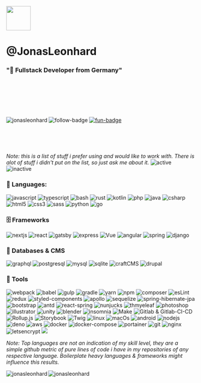 <p algin="left">
    <img align="center" src="https://media.giphy.com/media/xUOrw01a1gy7BUwq40/giphy.gif" width="65px">
    <h1 align="left">@JonasLeonhard</h1>
    <h3 align="left">"🐲 Fullstack Developer from Germany"</h3>
</p>

<br>
<br>
<br>
<br>
<br>

<p align="left"> 
  <img src="https://komarev.com/ghpvc/?username=jonasleonhard&label=Profile%20views&color=0e75b6&style=flat" alt="jonasleonhard" /> 
  <img src="https://img.shields.io/github/followers/JonasLeonhard?label=follow&style=social)](https://github.com/JonasLeonhard" alt="follow-badge" />
  <a href="https://jonasleonhard.de/" target="_blank"><img src="https://img.shields.io/badge/Visit-Jonasleonhard.de-green" alt="fun-badge" /></a>
</p>


<br>
<br>
<br>

*Note: this is a list of stuff i prefer using and would like to work with. There is alot of stuff i didn't put on the list, so just ask me about it.*
<img src="https://shields.io/badge/-active-gray?style=flat-square&logo=s" alt="active" /> 
<img src="https://shields.io/badge/-inactive-inactive?style=flat-square&logo=s" alt="inactive" /> 

<h3 align="left">
  💾 Languages:
</h3>
<p>
      <img src="https://shields.io/badge/-javascript-gray?style=flat-square&logo=javascript" alt="javascript" /> 
      <img src="https://shields.io/badge/-typescript-gray?style=flat-square&logo=typescript" alt="typescript"/> 
      <img src="https://shields.io/badge/-bash-gray?style=flat-square&logo=gnu-bash" alt="bash"/> 
      <img src="https://shields.io/badge/-rust-gray?style=flat-square&logo=rust" alt="rust" /> 
      <img src="https://shields.io/badge/-kotlin-gray?style=flat-square&logo=kotlin" alt="kotlin"/> 
      <img src="https://shields.io/badge/-php-gray?style=flat-square&logo=php" alt="php" /> 
      <img src="https://shields.io/badge/-java-inactive?style=flat-square&logo=spring" alt="java" /> 
      <img src="https://shields.io/badge/-c%20sharp-inactive?style=flat-square&logo=c-sharp" alt="csharp"/> 
      <img src="https://shields.io/badge/-html5-gray?style=flat-square&logo=html5" alt="html5" /> 
      <img src="https://shields.io/badge/-css3-gray?style=flat-square&logo=css3" alt="css3" /> 
      <img src="https://shields.io/badge/-sass-gray?style=flat-square&logo=sass" alt="sass"/> 
      <img src="https://shields.io/badge/-python-inactive?style=flat-square&logo=python" alt="python"/> 
      <img src="https://shields.io/badge/-go-inactive?style=flat-square&logo=go" alt="go"/> 
</p>

<h3 align="left">
  🗄️ Frameworks
</h3>
<p align="left">
      <img src="https://shields.io/badge/-next.js-gray?style=flat-square&logo=next.js" alt="nextjs" /> 
      <img src="https://shields.io/badge/-react-gray?style=flat-square&logo=react" alt="react" /> 
      <img src="https://shields.io/badge/-gatsby-inactive?style=flat-square&logo=gatsby" alt="gatsby" /> 
      <img src="https://shields.io/badge/-express-gray?style=flat-square&logo=express" alt="express" /> 
      <img src="https://shields.io/badge/-vue-gray?style=flat-square&logo=vue.js" alt="Vue" /> 
      <img src="https://shields.io/badge/-vue-inactive?style=flat-square&logo=angular" alt="angular" /> 
      <img src="https://shields.io/badge/-spring-inactive?style=flat-square&logo=spring" alt="spring" /> 
      <img src="https://shields.io/badge/-django-inactive?style=flat-square&logo=django" alt="django" /> 
</p>

<h3>
  📄 Databases & CMS
</h3>
<p align="left">
      <img src="https://shields.io/badge/-graphql-gray?style=flat-square&logo=graphql" alt="graphql" /> 
      <img src="https://shields.io/badge/-postgresql-gray?style=flat-square&logo=postgresql" alt="postgresql" /> 
      <img src="https://shields.io/badge/-mysql-gray?style=flat-square&logo=mysql" alt="mysql" /> 
      <img src="https://shields.io/badge/-sqlite-inactive?style=flat-square&logo=sqlite" alt="sqlite" /> 
      <img src="https://shields.io/badge/-craftcms-gray?style=flat-square&logo=craftcms" alt="craftCMS" /> 
      <img src="https://shields.io/badge/-drupal-inactive?style=flat-square&logo=drupal" alt="drupal" /> 
</p>

<h3 align="left">
  🔋 Tools
</h3>
<p align="left">
      <img src="https://shields.io/badge/-webpack-gray?style=flat-square&logo=webpack" alt="webpack" /> 
      <img src="https://shields.io/badge/-babel-gray?style=flat-square&logo=babel" alt="babel" /> 
      <img src="https://shields.io/badge/-gulp-inactive?style=flat-square&logo=gulp" alt="gulp" /> 
      <img src="https://shields.io/badge/-gradle-gray?style=flat-square&logo=gradle" alt="gradle" />
      <img src="https://shields.io/badge/-yarn-gray?style=flat-square&logo=yarn" alt="yarn" />
      <img src="https://shields.io/badge/-npm-inactive?style=flat-square&logo=npm" alt="npm" />
      <img src="https://shields.io/badge/-composer-gray?style=flat-square&logo=composer" alt="composer" />
      <img src="https://shields.io/badge/-eslint-gray?style=flat-square&logo=eslint" alt="esLint"/>
      <img src="https://shields.io/badge/-redux-gray?style=flat-square&logo=redux" alt="redux" />
      <img src="https://shields.io/badge/-styled_components-gray?style=flat-square&logo=styled-components" alt="styled-components" />
      <img src="https://shields.io/badge/-apollo-gray?style=flat-square&logo=apollo-graphql" alt="apollo" />
      <img src="https://shields.io/badge/-sequelize-gray?style=flat-square&logo=sequelize" alt="sequelize" />
      <img src="https://shields.io/badge/-hibernate-inactive?style=flat-square&logo=hibernate" alt="spring-hibernate-jpa" />
      <img src="https://shields.io/badge/-bootstrap-inactive?style=flat-square&logo=bootstrap" alt="bootstrap" /> 
      <img src="https://shields.io/badge/-antd-gray?style=flat-square&logo=ant-design" alt="antd" /> 
      <img src="https://shields.io/badge/-react_spring-gray?style=flat-square&logo=teespring" alt="react-spring" /> 
      <img src="https://shields.io/badge/-nunjucks-inactive?style=flat-square&logo=read-the-docs" alt="nunjucks" /> 
      <img src="https://shields.io/badge/-thymeleaf-inactive?style=flat-square&logo=thymeleaf" alt="thmyeleaf" /> 
      <img src="https://shields.io/badge/-photoshop-gray?style=flat-square&logo=adobe-photoshop" alt="photoshop" /> 
      <img src="https://shields.io/badge/-illustrator-gray?style=flat-square&logo=adobe-illustrator" alt="illustrator" /> 
      <img src="https://shields.io/badge/-unity-gray?style=flat-square&logo=unity" alt="unity" /> 
      <img src="https://shields.io/badge/-blender-gray?style=flat-square&logo=blender" alt="blender" /> 
      <img src="https://shields.io/badge/-insomnia-gray?style=flat-square&logo=insomnia" alt="insomnia" /> 
      <img src="https://shields.io/badge/-make-gray?style=flat-square&logo=cmake" alt="Make" /> 
      <img src="https://shields.io/badge/-gitlab/ci/cd-gray?style=flat-square&logo=gitlab" alt="Gitlab & Gitlab-CI-CD" /> 
      <img src="https://shields.io/badge/-rollup-gray?style=flat-square&logo=rollup.js" alt="Rollup.js" /> 
      <img src="https://shields.io/badge/-storybook-gray?style=flat-square&logo=storybook" alt="Storybook" /> 
      <img src="https://shields.io/badge/-twig-gray?style=flat-square&logo=read-the-docs" alt="Twig" /> 
      <img src="https://shields.io/badge/-linux-gray?style=flat-square&logo=linux" alt="linux"/> 
      <img src="https://shields.io/badge/-macos-gray?style=flat-square&logo=apple" alt="macOs" /> 
      <img src="https://shields.io/badge/-android-inactive?style=flat-square&logo=android" alt="android" /> 
      <img src="https://shields.io/badge/-node.js-inactive?style=flat-square&logo=node.js" alt="nodejs" /> 
      <img src="https://shields.io/badge/-deno-gray?style=flat-square&logo=deno" alt="deno" /> 
      <img src="https://shields.io/badge/-aws-gray?style=flat-square&logo=amazon-aws" alt="aws" /> 
      <img src="https://shields.io/badge/-docker-gray?style=flat-square&logo=docker" alt="docker" /> 
      <img src="https://shields.io/badge/-docker_compose-gray?style=flat-square&logo=read-the-docs" alt="docker-compose" /> 
      <img src="https://shields.io/badge/-portainer-gray?style=flat-square&logo=portainer" alt="portainer" /> 
      <img src="https://shields.io/badge/-git-gray?style=flat-square&logo=git" alt="git" /> 
      <img src="https://shields.io/badge/-nginx-gray?style=flat-square&logo=nginx" alt="nginx" /> 
      <img src="https://shields.io/badge/-letsencrypt-gray?style=flat-square&logo=letsencrypt" alt="letsencrypt" /> 
      <img src="https://shields.io/badge/-three.js-gray?style=flat-square&logo=three.js alt="three.js" />
</p>


   
 

     

*Note: Top languages are not an indication of my skill level, they are a simple github metric of pure lines of code i have in my repositories of any respective language. Boilerplate heavy languages & frameworks might influence this results.*
<p>
  <img align="left" src="https://github-readme-stats.vercel.app/api/top-langs?username=jonasleonhard&show_icons=true&locale=en&layout=compact" alt="jonasleonhard" />
</p>

<p>
  <img align="center" src="https://github-readme-streak-stats.herokuapp.com/?user=jonasleonhard&" alt="jonasleonhard" />
</p>
